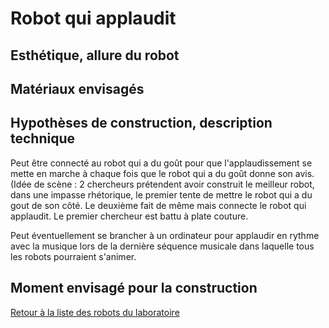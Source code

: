 
# Robot qui applaudit

## Esthétique, allure du robot

## Matériaux envisagés

## Hypothèses de construction, description technique
Peut être connecté au robot qui a du goût pour que l'applaudissement se mette en marche à chaque fois que le robot qui a du goût donne son avis. 
(Idée de scène : 2 chercheurs prétendent avoir construit le meilleur robot, dans une impasse rhétorique, le premier tente de mettre le robot qui a du gout de son côté. Le deuxième fait de même mais connecte le robot qui applaudit. Le premier chercheur est battu à plate couture.

Peut éventuellement se brancher à un ordinateur pour applaudir en rythme avec la musique lors de la dernière séquence musicale dans laquelle tous les robots pourraient s'animer.

## Moment envisagé pour la construction

[Retour à la liste des robots du laboratoire](.)
